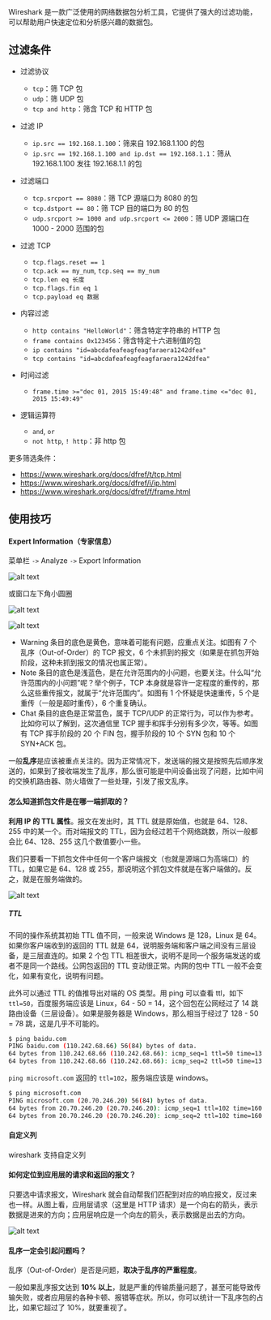 
Wireshark 是一款广泛使用的网络数据包分析工具，它提供了强大的过滤功能，可以帮助用户快速定位和分析感兴趣的数据包。

## 过滤条件

- 过滤协议
  - `tcp`：筛 TCP 包
  - `udp`：筛 UDP 包
  - `tcp and http`：筛含 TCP 和 HTTP 包

- 过滤 IP
  - `ip.src == 192.168.1.100`：筛来自 192.168.1.100 的包
  - `ip.src == 192.168.1.100 and ip.dst == 192.168.1.1`：筛从 192.168.1.100 发往 192.168.1.1 的包

- 过滤端口
  - `tcp.srcport == 8080`：筛 TCP 源端口为 8080 的包
  - `tcp.dstport == 80`：筛 TCP 目的端口为 80 的包
  - `udp.srcport >= 1000 and udp.srcport <= 2000`：筛 UDP 源端口在 1000 - 2000 范围的包

- 过滤 TCP
  - `tcp.flags.reset == 1`
  - `tcp.ack == my_num`, `tcp.seq == my_num`
  - `tcp.len eq 长度`
  - `tcp.flags.fin eq 1`
  - `tcp.payload eq 数据`

- 内容过滤
  - `http contains "HelloWorld"`：筛含特定字符串的 HTTP 包
  - `frame contains 0x123456`：筛含特定十六进制值的包
  - `ip contains "id=abcdafeafeagfeagfaraera1242dfea"`
  - `tcp contains "id=abcdafeafeagfeagfaraera1242dfea"`

- 时间过滤
  - `frame.time >="dec 01, 2015 15:49:48" and frame.time <="dec 01, 2015 15:49:49"`

- 逻辑运算符
  - `and`, `or`
  - `not http`, `! http`：非 http 包

更多筛选条件：
- https://www.wireshark.org/docs/dfref/t/tcp.html
- https://www.wireshark.org/docs/dfref/i/ip.html
- https://www.wireshark.org/docs/dfref/f/frame.html

## 使用技巧

#### Expert Information（专家信息）

菜单栏 `->` Analyze `->` Export Information

![alt text](./img/Export-Information.png)

或窗口左下角小圆圈

![alt text](./img/Export-Information2.png)

![alt text](./img/Export-Information3.png)

- Warning 条目的底色是黄色，意味着可能有问题，应重点关注。如图有 7 个乱序（Out-of-Order）的 TCP 报文，6 个未抓到的报文（如果是在抓包开始阶段，这种未抓到报文的情况也属正常）。
- Note 条目的底色是浅蓝色，是在允许范围内的小问题，也要关注。什么叫“允许范围内的小问题”呢？举个例子，TCP 本身就是容许一定程度的重传的，那么这些重传报文，就属于“允许范围内”。如图有 1 个怀疑是快速重传，5 个是重传（一般是超时重传），6 个重复确认。
- Chat 条目的底色是正常蓝色，属于 TCP/UDP 的正常行为，可以作为参考。比如你可以了解到，这次通信里 TCP 握手和挥手分别有多少次，等等。如图有 TCP 挥手阶段的 20 个 FIN 包，握手阶段的 10 个 SYN 包和 10 个 SYN+ACK 包。

一般**乱序**是应该被重点关注的。因为正常情况下，发送端的报文是按照先后顺序发送的，如果到了接收端发生了乱序，那么很可能是中间设备出现了问题，比如中间的交换机路由器、防火墙做了一些处理，引发了报文乱序。

#### 怎么知道抓包文件是在哪一端抓取的？

**利用 IP 的 TTL 属性**。报文在发出时，其 TTL 就是原始值，也就是 64、128、255 中的某一个。而对端报文的 TTL，因为会经过若干个网络跳数，所以一般都会比 64、128、255 这几个数值要小一些。

我们只要看一下抓包文件中任何一个客户端报文（也就是源端口为高端口）的 TTL，如果它是 64、128 或 255，那说明这个抓包文件就是在客户端做的。反之，就是在服务端做的。

![alt text](./img/judge-which-size-by-ttl.png)

##### TTL

不同的操作系统其初始 TTL 值不同，一般来说 Windows 是 128，Linux 是 64。如果你客户端收到的返回的 TTL 就是 64，说明服务端和客户端之间没有三层设备，是三层直连的。如果 2 个包 TTL 相差很大，说明不是同一个服务端发送的或者不是同一个路线。公网包返回的 TTL 变动很正常。内网的包中 TTL 一般不会变化，如果有变化，说明有问题。

此外可以通过 TTL 的值推导出对端的 OS 类型。用 ping 可以查看 ttl，如下 `ttl=50`，百度服务端应该是 Linux，64 - 50 = 14，这个回包在公网经过了 14 跳路由设备（三层设备）。如果是服务器是 Windows，那么相当于经过了 128 - 50 = 78 跳，这是几乎不可能的。
```bash
$ ping baidu.com
PING baidu.com (110.242.68.66) 56(84) bytes of data.
64 bytes from 110.242.68.66 (110.242.68.66): icmp_seq=1 ttl=50 time=13.1 ms
64 bytes from 110.242.68.66 (110.242.68.66): icmp_seq=2 ttl=50 time=13.1 ms
```

`ping microsoft.com` 返回的 `ttl=102`，服务端应该是 windows。
```bash
$ ping microsoft.com
PING microsoft.com (20.70.246.20) 56(84) bytes of data.
64 bytes from 20.70.246.20 (20.70.246.20): icmp_seq=1 ttl=102 time=160 ms
64 bytes from 20.70.246.20 (20.70.246.20): icmp_seq=2 ttl=102 time=160 ms
```

#### 自定义列

wireshark 支持自定义列




#### 如何定位到应用层的请求和返回的报文？

只要选中请求报文，Wireshark 就会自动帮我们匹配到对应的响应报文，反过来也一样。从图上看，应用层请求（这里是 HTTP 请求）是一个向右的箭头，表示数据是进来的方向；应用层响应是一个向左的箭头，表示数据是出去的方向。

![alt text](./img/match-req-resp-packet.png)

#### 乱序一定会引起问题吗？

乱序（Out-of-Order）是否是问题，**取决于乱序的严重程度**。

一般如果乱序报文达到 **10% 以上**，就是严重的传输质量问题了，甚至可能导致传输失败，或者应用层的各种卡顿、报错等症状。所以，你可以统计一下乱序包的占比，如果它超过了 10%，就要重视了。

